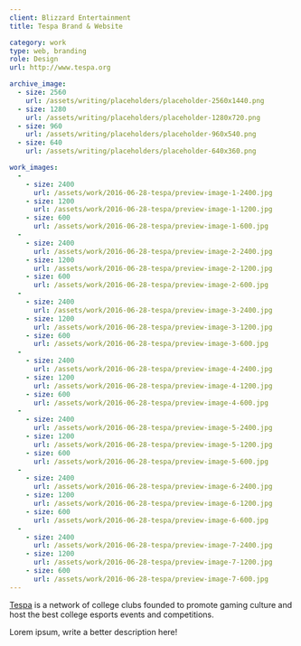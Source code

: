 ```yaml
---
client: Blizzard Entertainment
title: Tespa Brand & Website

category: work
type: web, branding
role: Design
url: http://www.tespa.org

archive_image:
  - size: 2560
    url: /assets/writing/placeholders/placeholder-2560x1440.png
  - size: 1280
    url: /assets/writing/placeholders/placeholder-1280x720.png
  - size: 960
    url: /assets/writing/placeholders/placeholder-960x540.png
  - size: 640
    url: /assets/writing/placeholders/placeholder-640x360.png

work_images:
  -
    - size: 2400
      url: /assets/work/2016-06-28-tespa/preview-image-1-2400.jpg
    - size: 1200
      url: /assets/work/2016-06-28-tespa/preview-image-1-1200.jpg
    - size: 600
      url: /assets/work/2016-06-28-tespa/preview-image-1-600.jpg
  -
    - size: 2400
      url: /assets/work/2016-06-28-tespa/preview-image-2-2400.jpg
    - size: 1200
      url: /assets/work/2016-06-28-tespa/preview-image-2-1200.jpg
    - size: 600
      url: /assets/work/2016-06-28-tespa/preview-image-2-600.jpg
  -
    - size: 2400
      url: /assets/work/2016-06-28-tespa/preview-image-3-2400.jpg
    - size: 1200
      url: /assets/work/2016-06-28-tespa/preview-image-3-1200.jpg
    - size: 600
      url: /assets/work/2016-06-28-tespa/preview-image-3-600.jpg
  -
    - size: 2400
      url: /assets/work/2016-06-28-tespa/preview-image-4-2400.jpg
    - size: 1200
      url: /assets/work/2016-06-28-tespa/preview-image-4-1200.jpg
    - size: 600
      url: /assets/work/2016-06-28-tespa/preview-image-4-600.jpg
  -
    - size: 2400
      url: /assets/work/2016-06-28-tespa/preview-image-5-2400.jpg
    - size: 1200
      url: /assets/work/2016-06-28-tespa/preview-image-5-1200.jpg
    - size: 600
      url: /assets/work/2016-06-28-tespa/preview-image-5-600.jpg
  -
    - size: 2400
      url: /assets/work/2016-06-28-tespa/preview-image-6-2400.jpg
    - size: 1200
      url: /assets/work/2016-06-28-tespa/preview-image-6-1200.jpg
    - size: 600
      url: /assets/work/2016-06-28-tespa/preview-image-6-600.jpg
  -
    - size: 2400
      url: /assets/work/2016-06-28-tespa/preview-image-7-2400.jpg
    - size: 1200
      url: /assets/work/2016-06-28-tespa/preview-image-7-1200.jpg
    - size: 600
      url: /assets/work/2016-06-28-tespa/preview-image-7-600.jpg
---
```


[Tespa](http://www.tespa.org) is a network of college clubs founded to promote gaming culture and host the best college esports events and competitions.

Lorem ipsum, write a better description here!
